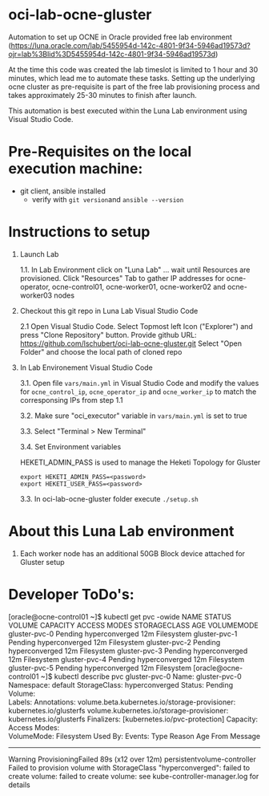 # oci-lab-ocne-gluster
Automation to set up OCNE in Oracle provided free lab environment (https://luna.oracle.com/lab/5455954d-142c-4801-9f34-5946ad19573d?ojr=lab%3Blid%3D5455954d-142c-4801-9f34-5946ad19573d)

At the time this code was created the lab timeslot is limited to 1 hour and 30 minutes, which lead me to automate these tasks.
Setting up the underlying ocne cluster as pre-requisite is part of the free lab provisioning process and takes approximately 25-30 minutes to finish after launch.

This automation is best executed within the Luna Lab environment using Visual Studio Code.

# Pre-Requisites on the local execution machine:
- git client, ansible installed
    - verify with ```git version```and ```ansible --version```

# Instructions to setup

1. Launch Lab

    1.1. In Lab Environment click on "Luna Lab" ... wait until Resources are provisioned. Click "Resources" Tab to gather IP addresses for ocne-operator, ocne-control01, ocne-worker01, ocne-worker02 and ocne-worker03 nodes

2. Checkout this git repo in Luna Lab Visual Studio Code

    2.1 Open Visual Studio Code. Select Topmost left Icon ("Explorer") and press "Clone Repository" button.
    Provide github URL: https://github.com/lschubert/oci-lab-ocne-gluster.git
    Select "Open Folder" and choose the local path of cloned repo

3. In Lab Environement Visual Studio Code

    3.1. Open file ```vars/main.yml``` in Visual Studio Code and modify the values for ```ocne_control_ip```, ```ocne_operator_ip``` and ```ocne_worker_ip``` to match the corresponsing IPs from step 1.1

    3.2. Make sure "oci_executor" variable in ```vars/main.yml``` is set to true 

    3.3. Select "Terminal > New Terminal"
    
    3.4. Set Environment variables

    HEKETI_ADMIN_PASS is used to manage the Heketi Topology for Gluster
    ```
    export HEKETI_ADMIN_PASS=<password>
    export HEKETI_USER_PASS=<password>
    ```

    3.3. In oci-lab-ocne-gluster folder execute ```./setup.sh```

# About this Luna Lab environment

1. Each worker node has an additional 50GB Block device attached for Gluster setup

# Developer ToDo's:

[oracle@ocne-control01 ~]$ kubectl get pvc -owide
NAME            STATUS    VOLUME   CAPACITY   ACCESS MODES   STORAGECLASS     AGE   VOLUMEMODE
gluster-pvc-0   Pending                                      hyperconverged   12m   Filesystem
gluster-pvc-1   Pending                                      hyperconverged   12m   Filesystem
gluster-pvc-2   Pending                                      hyperconverged   12m   Filesystem
gluster-pvc-3   Pending                                      hyperconverged   12m   Filesystem
gluster-pvc-4   Pending                                      hyperconverged   12m   Filesystem
gluster-pvc-5   Pending                                      hyperconverged   12m   Filesystem
[oracle@ocne-control01 ~]$ kubectl describe pvc gluster-pvc-0 
Name:          gluster-pvc-0
Namespace:     default
StorageClass:  hyperconverged
Status:        Pending
Volume:        
Labels:        <none>
Annotations:   volume.beta.kubernetes.io/storage-provisioner: kubernetes.io/glusterfs
               volume.kubernetes.io/storage-provisioner: kubernetes.io/glusterfs
Finalizers:    [kubernetes.io/pvc-protection]
Capacity:      
Access Modes:  
VolumeMode:    Filesystem
Used By:       <none>
Events:
  Type     Reason              Age                 From                         Message
  ----     ------              ----                ----                         -------
  Warning  ProvisioningFailed  89s (x12 over 12m)  persistentvolume-controller  Failed to provision volume with StorageClass "hyperconverged": failed to create volume: failed to create volume: see kube-controller-manager.log for details